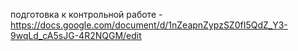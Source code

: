 подготовка к контрольной работе - https://docs.google.com/document/d/1nZeapnZypzSZ0fI5QdZ_Y3-9wqLd_cA5sJG-4R2NQGM/edit
